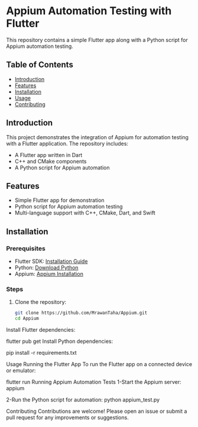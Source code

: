# Appium Automation Testing with Flutter

This repository contains a simple Flutter app along with a Python script for Appium automation testing.

## Table of Contents
- [Introduction](#introduction)
- [Features](#features)
- [Installation](#installation)
- [Usage](#usage)
- [Contributing](#contributing)

## Introduction
This project demonstrates the integration of Appium for automation testing with a Flutter application. The repository includes:
- A Flutter app written in Dart
- C++ and CMake components
- A Python script for Appium automation

## Features
- Simple Flutter app for demonstration
- Python script for Appium automation testing
- Multi-language support with C++, CMake, Dart, and Swift

## Installation

### Prerequisites
- Flutter SDK: [Installation Guide](https://flutter.dev/docs/get-started/install)
- Python: [Download Python](https://www.python.org/downloads/)
- Appium: [Appium Installation](https://appium.io/docs/en/about-appium/getting-started/)

### Steps
1. Clone the repository:
   ```bash
   git clone https://github.com/MrawanTaha/Appium.git
   cd Appium

Install Flutter dependencies:

flutter pub get
Install Python dependencies:

pip install -r requirements.txt

Usage
Running the Flutter App
To run the Flutter app on a connected device or emulator:

flutter run
Running Appium Automation Tests
1-Start the Appium server:
appium

2-Run the Python script for automation:
python appium_test.py

Contributing
Contributions are welcome! Please open an issue or submit a pull request for any improvements or suggestions.
